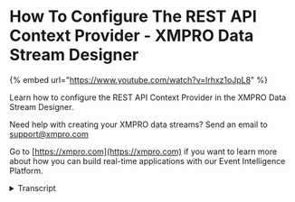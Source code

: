 # How To Configure The REST API Context Provider - XMPRO Data Stream Designer
{% embed url="https://www.youtube.com/watch?v=lrhxz1oJpL8" %}

Learn how to configure the REST API Context Provider in the XMPRO Data Stream Designer. 

Need help with creating your XMPRO data streams? Send an email to support@xmpro.com 

Go to [https://xmpro.com](https://xmpro.com) if you want to learn more about how you can build real-time applications with our Event Intelligence Platform.
<details>
<summary>Transcript</summary>we're going to do here is look at how to

set up and configure the rest api

contacts provider but this agent does is

it allows you to get static or reference

data using restful api to add this to

your data stream go to the tool box and

search for the agent you'll find it on a

context providers click on the agent and

drag it to your canvas next you'll see

that a default name has been given to it

you rename this agent click on the white

space and start typing

clicks a mouse on the canvas and click

Save to configure this agent click on it

and click on configure

first make sure you using the correct

collection if you'd like to change this

just select another collection from the

drop-down next you need to set your

polling interval because this agent is a

contacts provider it will get all the

data it needs and stored in memory if I

leave this as 10 seconds that means that

the cache will be refreshed every 10

seconds next in the service detail

section at the URL that you need to

connect to then you need to upload a

JSON metadata file this file needs to

conform to a specific schema

if the URL that you're connecting to

requires authentication select the user

authentication box and specify your

username and password this URL doesn't

require me to add a username and

password so I'm going to deselect this

then select the operation you would like

to perform I'd like to get the weather

by city then select your result entity

in our case that will be weather in the

input mapping section you need to make

sure that all the parameters that you

need are added in here you can add more

parameters by clicking on the plus and

adding a new row two parameters have

already been added for us which is an

app ID and the city so now I need to add

my app ID then I need to specify my city

I want to get weather data for London

click apply and click Save to run your

stream click on publish to view the live

data click on live view select your

agent and click Save and give it a

second

then you can see data starts coming

through

to expand the page click on maximize
</details>